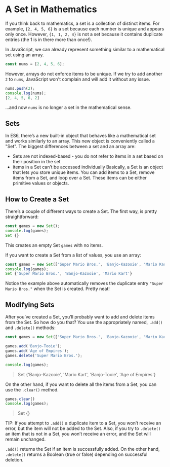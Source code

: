 # A Set in Mathematics

If you think back to mathematics, a set is a collection of distinct items. For example, `{2, 4, 5, 6}` is a set because each number is unique and appears only once. However, `{1, 1, 2, 4}` is not a set because it contains duplicate entries (the 1 is in there more than once!).

In JavaScript, we can already represent something similar to a mathematical set using an array.
```js
const nums = [2, 4, 5, 6];
```
However, arrays do not enforce items to be unique. If we try to add another `2` to `nums`, JavaScript won't complain and will add it without any issue.
```js
nums.push(2);
console.log(nums);
[2, 4, 5, 6, 2]
```
…and now `nums` is no longer a set in the mathematical sense.

## Sets
In ES6, there’s a new built-in object that behaves like a mathematical set and works similarly to an array. This new object is conveniently called a "Set". The biggest differences between a set and an array are:

* Sets are not indexed-based - you do not refer to items in a set based on their position in the set
* items in a Set can’t be accessed individually
Basically, a Set is an object that lets you store unique items. You can add items to a Set, remove items from a Set, and loop over a Set. These items can be either primitive values or objects.

## How to Create a Set
There’s a couple of different ways to create a Set. The first way, is pretty straightforward:
```js
const games = new Set();
console.log(games);
Set {}
```
This creates an empty Set `games` with no items.

If you want to create a Set from a list of values, you use an array:
```js
const games = new Set(['Super Mario Bros.', 'Banjo-Kazooie', 'Mario Kart', 'Super Mario Bros.']);
console.log(games);
Set {'Super Mario Bros.', 'Banjo-Kazooie', 'Mario Kart'}
```
Notice the example above automatically removes the duplicate entry `"Super Mario Bros."` when the Set is created. Pretty neat!

## Modifying Sets
After you’ve created a Set, you’ll probably want to add and delete items from the Set. So how do you that? You use the appropriately named, `.add()` and `.delete()` methods:
```js
const games = new Set(['Super Mario Bros.', 'Banjo-Kazooie', 'Mario Kart', 'Super Mario Bros.']);

games.add('Banjo-Tooie');
games.add('Age of Empires');
games.delete('Super Mario Bros.');

console.log(games);
```
> Set {'Banjo-Kazooie', 'Mario Kart', 'Banjo-Tooie', 'Age of Empires'}

On the other hand, if you want to delete all the items from a Set, you can use the `.clear()` method.
```js
games.clear()
console.log(games);
```
> Set {}

TIP: If you attempt to `.add()` a duplicate item to a Set, you won’t receive an error, but the item will not be added to the Set. Also, if you try to `.delete()` an item that is not in a Set, you won’t receive an error, and the Set will remain unchanged.

`.add()` returns the Set if an item is successfully added. On the other hand, `.delete()` returns a Boolean (true or false) depending on successful deletion.


